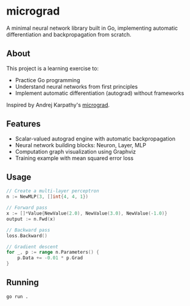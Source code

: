 # micrograd

A minimal neural network library built in Go, implementing automatic differentiation and backpropagation from scratch.

## About

This project is a learning exercise to:
- Practice Go programming
- Understand neural networks from first principles
- Implement automatic differentiation (autograd) without frameworks

Inspired by Andrej Karpathy's [micrograd](https://github.com/karpathy/micrograd).

## Features

- Scalar-valued autograd engine with automatic backpropagation
- Neural network building blocks: Neuron, Layer, MLP
- Computation graph visualization using Graphviz
- Training example with mean squared error loss

## Usage

```go
// Create a multi-layer perceptron
n := NewMLP(3, []int{4, 4, 1})

// Forward pass
x := []*Value{NewValue(2.0), NewValue(3.0), NewValue(-1.0)}
output := n.Fwd(x)

// Backward pass
loss.Backward()

// Gradient descent
for _, p := range n.Parameters() {
    p.Data += -0.01 * p.Grad
}
```

## Running

```bash
go run .
```
